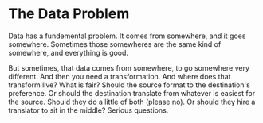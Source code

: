 # The Data Problem
Data has a fundemental problem. It comes from somewhere, and it goes somewhere. 
Sometimes those somewheres are the same kind of somewhere, and everything is good.

But sometimes, that data comes from somewhere, to go somewhere very different. 
And then you need a transformation.
And where does that transform live? What is fair?
Should the source format to the destination's preference.
Or should the destination translate from whatever is easiest for the source.
Should they do a little of both (please no). 
Or should they hire a translator to sit in the middle?
Serious questions.